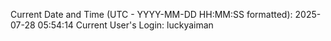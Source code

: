 Current Date and Time (UTC - YYYY-MM-DD HH:MM:SS formatted): 2025-07-28 05:54:14
Current User's Login: luckyaiman
